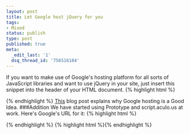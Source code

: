 ```yaml
---
layout: post
title: Let Google host jQuery for you
tags:
- Mixed
status: publish
type: post
published: true
meta:
  _edit_last: '1'
  dsq_thread_id: '756516104'
---
```

If you want to make use of Google's hosting platform for all sorts of JavaScript libraries and want to use jQuery in your site, just insert this snippet into the header of your HTML document.
{% highlight html %}
<script src="http://ajax.googleapis.com/ajax/libs/jquery/1.4.2/jquery.min.js" type="text/javascript"></script>
{% endhighlight %}
<a href="http://encosia.com/2008/12/10/3-reasons-why-you-should-let-google-host-jquery-for-you/">This</a> blog post explains why Google hosting is a Good Idea.
###Addition
We have started using Prototype and script.aculo.us at work. Here's Google's URL for it:
{% highlight html %}
<script src="http://ajax.googleapis.com/ajax/libs/prototype/1.6.1.0/prototype.js" type="text/javascript"></script>
{% endhighlight %}
{% highlight html %}<script src="http://ajax.googleapis.com/ajax/libs/scriptaculous/1.8.2/scriptaculous.js" type="text/javascript"></script>{% endhighlight %}
